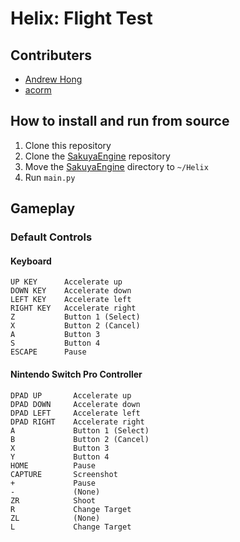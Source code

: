 # Helix: Flight Test
## Contributers
 - [Andrew Hong](https://github.com/novialriptide)
 - [acorm]()

## How to install and run from source
1. Clone this repository
2. Clone the [SakuyaEngine](https://github.com/novialriptide/SakuyaEngine) repository
3. Move the [SakuyaEngine](https://github.com/novialriptide/SakuyaEngine) directory to `~/Helix`
4. Run `main.py`

## Gameplay
### Default Controls
#### Keyboard
```
UP KEY      Accelerate up
DOWN KEY    Accelerate down
LEFT KEY    Accelerate left
RIGHT KEY   Accelerate right
Z           Button 1 (Select)
X           Button 2 (Cancel)
A           Button 3
S           Button 4
ESCAPE      Pause
```

#### Nintendo Switch Pro Controller
```
DPAD UP       Accelerate up
DPAD DOWN     Accelerate down
DPAD LEFT     Accelerate left
DPAD RIGHT    Accelerate right
A             Button 1 (Select)
B             Button 2 (Cancel)
X             Button 3
Y             Button 4
HOME          Pause
CAPTURE       Screenshot
+             Pause
-             (None)
ZR            Shoot
R             Change Target
ZL            (None)
L             Change Target
```

